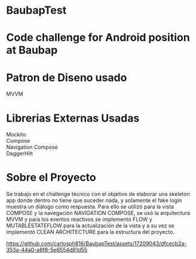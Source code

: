 # BaubapTest
# Code challenge for Android position at Baubap</b>

# Patron de Diseno usado  
MVVM

# Librerias Externas Usadas  
Mockito    
Compose  
Navigation Compose  
DaggerHilt  


# Sobre el Proyecto  
Se trabajo en el challenge técnico con el objetivo de elaborar una skeleton app donde dentro no tiene que suceder nada, y solamente el fake login muestra un diálogo como respuesta.
Para ello se utilizó para la vista COMPOSE y la navegación NAVIGATION COMPOSE, se usó la arquitectura MVVM y para los eventos reactivos se implementó FLOW y MUTABLESTATEFLOW para la actualización de la vista y a su vez se implementó CLEAN ARCHITECTURE para la estructura del proyecto.



https://github.com/carlosph816/BaubapTest/assets/17209043/dfcecb2a-353a-44a0-a8f8-5e6554d81d55

